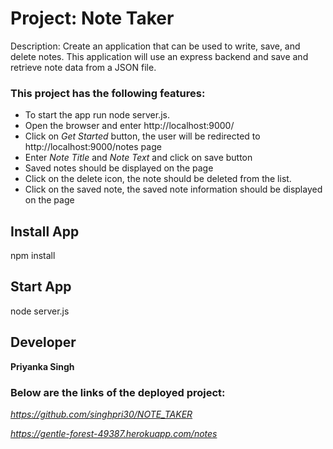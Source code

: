 # Project: Note Taker

Description: Create an application that can be used to write, save, and delete notes. This application will use an express backend and save and retrieve note data from a JSON file.



### This project has the following features:
* To start the app run node server.js.
* Open the browser and enter http://localhost:9000/
* Click on *Get Started* button, the user will be redirected to http://localhost:9000/notes page
* Enter *Note Title* and *Note Text* and click on save button
* Saved notes should be displayed on the page
* Click on the delete icon, the note should be deleted from the list.
* Click on the saved note, the saved note information should be displayed on the page
   


## Install App
npm install

## Start App
node server.js

## Developer ##

**Priyanka Singh**


### Below are the links of the deployed project: ###

*https://github.com/singhpri30/NOTE_TAKER*

*https://gentle-forest-49387.herokuapp.com/notes*








